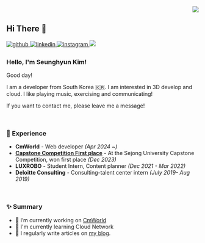 <div align="right">
<img src="https://komarev.com/ghpvc/?username=seunghyun0522&&style=flat-square" align="right" />
</div>  

<br/>  

## Hi There 👋  

<a href="https://github.com/seunghyun0522" target="_blank">
<img src=https://img.shields.io/badge/github-%2324292e.svg?&style=for-the-badge&logo=github&logoColor=white alt=github style="margin-bottom: 5px;" />
</a>

<a href="https://linkedin.com/in/seunghyun-kim-013378272" target="_blank">
<img src=https://img.shields.io/badge/linkedin-%231E77B5.svg?&style=for-the-badge&logo=linkedin&logoColor=white alt=linkedin style="margin-bottom: 5px;" />
</a>

<a href="https://instagram.com/s_dellera_" target="_blank">
<img src=https://img.shields.io/badge/instagram-%23000000.svg?&style=for-the-badge&logo=instagram&logoColor=white&color=dd2a7b alt=instagram style="margin-bottom: 5px;" />
</a>

  <a href="https://cojjangsh.tistory.com" target="_blank">
<img src="https://img.shields.io/badge/velog-20C997.svg?style=for-the-badge&logo=velog&logoColor=white&color=dd2a7b alt=velog style="margin-bottom: 5px;">
</a>

### Hello, I'm Seunghyun Kim!

Good day!

I am a developer from South Korea 🇰🇷. I am interested in 3D develop and cloud. I like playing music, exercising and communicating! 

If you want to contact me, please leave me a message!
 
<br/>

### 💫 Experience
- **CmWorld** - Web developer *(Apr 2024 ~)*
- [**Capstone Competition First place**](https://github.com/Kim-Song/Recommend) - At the Sejong University Capstone Competition, won first place *(Dec 2023)*
- **LUXROBO** - Student Intern, Content planner  *(Dec 2021 - Mar 2022)*
- **Deloitte Consulting** - Consulting-talent center intern *(July 2019- Aug 2019)*

<br/>  

### ✨ Summary

- 🔭 I’m currently working on [CmWorld](http://www.cmworld.net:18080/) 
- 🌱 I'm currently learning Cloud Network
- 📝 I regularly write articles on [my blog](https://cojjangsh.tistory.com/).  
  



